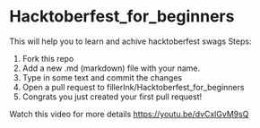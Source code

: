 # Hacktoberfest_for_beginners
This will help you to learn and achive hacktoberfest  swags 
Steps:

1. Fork this repo
2. Add a new .md (markdown) file with your name.
3. Type in some text and commit the changes
4. Open a pull request to fillerInk/Hacktoberfest_for_beginners
5. Congrats you just created your first pull request!

Watch this video for more details https://youtu.be/dvCxlGvM9sQ


